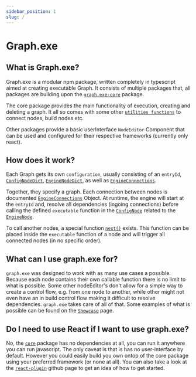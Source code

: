 ```yaml
---
sidebar_position: 1
slug: /
---
```


# Graph.exe

## What is Graph.exe?

Graph.exe is a modular npm package, written completely in typescript aimed at creating executable Graph. It consists of multiple packages that, all packages are building upon the [`graph.exe-core`](https://github.com/Lexyna/graph.exe-core) package.

The core package provides the main functionality of execution, creating and deleting a graph. It all so comes with some other [`utilities functions`](./Documentation/functions.md#utility-functions) to connect nodes, build nodes etc. 

Other packages provide a basic userInterface `NodeEditor` Component that can be used and configured for their respective frameworks (currently only react).

## How does it work?

Each Graph gets its own `configuration`, usually consisting of an `entryId`, [`ConfigNodeDict`](./Documentation/NodeTypes.md#confognodedict), [`EngineNodeDict`](./Documentation/NodeTypes.md#enginenodedict), as well as [`EngineConnections`](./Documentation/connectionTypes.md#engineconnections).

Together, they specify a graph. Each connection between nodes is documented [`EngineConnections`](./Documentation/connectionTypes.md#engineconnections) Object. At runtime, the engine will start at the `entryId` and, resolve all dependencies (ingoing connections) before calling the defined `executable` function in the [`ConfigNode`](./Documentation/NodeTypes.md#confignode) related to the [`EngineNode`](./Documentation/NodeTypes.md#enginenode).

To call another nodes, a special function [`next()`](./Documentation/functions.md#next) exists. This function can be placed inside the `executable` function of a node and will trigger all connected nodes (in no specific order).

## What can I use graph.exe for?

`graph.exe` was designed to work with as many use cases a possible. Because each node contains their own callable function there is no limit to what is possible. Some other nodeEditor's don't allow for a simple way to create a control flow, e.g. from one node to another, while other might not even have an in build control flow making it difficult to resolve dependencies. `graph.exe` takes care of all of that. Some examples of what is possible can be found on the [`Showcase`](/Showcase) page. 

## Do I need to use React if I want to use graph.exe?

No, the [`core`](https://github.com/Lexyna/graph.exe-core) package has no dependencies at all, you can run it anywhere you can run javascript. The only caveat is that is has no user-interface by default. However you could easily build you own ontop of the core package using your preferred framework (or none at all). You can also take a look at the [`react-plugin`](https://github.com/Lexyna/graph.exe-react) github page to get an idea of how to get started.